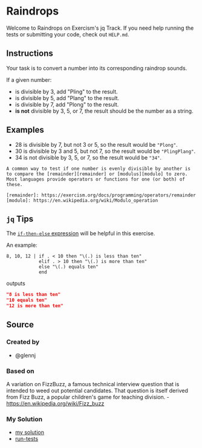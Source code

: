 # Raindrops

Welcome to Raindrops on Exercism's jq Track.
If you need help running the tests or submitting your code, check out `HELP.md`.

## Instructions

Your task is to convert a number into its corresponding raindrop sounds.

If a given number:

- is divisible by 3, add "Pling" to the result.
- is divisible by 5, add "Plang" to the result.
- is divisible by 7, add "Plong" to the result.
- **is not** divisible by 3, 5, or 7, the result should be the number as a string.

## Examples

- 28 is divisible by 7, but not 3 or 5, so the result would be `"Plong"`.
- 30 is divisible by 3 and 5, but not 7, so the result would be `"PlingPlang"`.
- 34 is not divisible by 3, 5, or 7, so the result would be `"34"`.

~~~~exercism/note
A common way to test if one number is evenly divisible by another is to compare the [remainder][remainder] or [modulus][modulo] to zero.
Most languages provide operators or functions for one (or both) of these.

[remainder]: https://exercism.org/docs/programming/operators/remainder
[modulo]: https://en.wikipedia.org/wiki/Modulo_operation
~~~~

## `jq` Tips

The [`if-then-else` expression][if] will be helpful in this exercise.

An example:

```jq
8, 10, 12 | if . < 10 then "\(.) is less than ten"
            elif . > 10 then "\(.) is more than ten"
            else "\(.) equals ten"
            end
```

outputs

```json
"8 is less than ten"
"10 equals ten"
"12 is more than ten"
```

[if]: https://jqlang.github.io/jq/manual/v1.7/#if-then-else-end

## Source

### Created by

- @glennj

### Based on

A variation on FizzBuzz, a famous technical interview question that is intended to weed out potential candidates. That question is itself derived from Fizz Buzz, a popular children's game for teaching division. - https://en.wikipedia.org/wiki/Fizz_buzz

### My Solution

- [my solution](./raindrops.jq)
- [run-tests](./run-tests-bats.txt)
